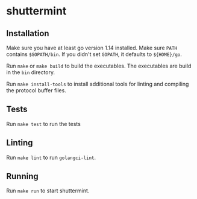 # shuttermint

## Installation

Make sure you have at least go version 1.14 installed. Make sure `PATH`
contains `$GOPATH/bin`. If you didn't set `GOPATH`, it defaults to
`${HOME}/go`.

Run `make` or `make build` to build the executables. The executables
are build in the `bin` directory.

Run `make install-tools` to install additional tools for linting and
compiling the protocol buffer files.

## Tests

Run `make test` to run the tests

## Linting

Run `make lint` to run `golangci-lint`.

## Running

Run `make run` to start shuttermint.
